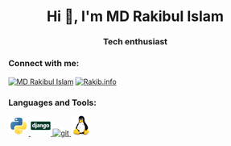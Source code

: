 

<h1 align="center">Hi 👋, I'm MD Rakibul Islam</h1>
<h3 align="center">Tech enthusiast</h3>




<h3 align="left">Connect with me:</h3>
<p align="left">
    <a href="https://www.linkedin.com/in/rakibul-islam-36582620b/" target="blank"><img align="center" src="https://raw.githubusercontent.com/rahuldkjain/github-profile-readme-generator/master/src/images/icons/Social/linked-in-alt.svg" alt="MD Rakibul Islam" height="30" width="40" /></a>
    <a href="https://www.facebook.com/rakib698" target="blank"><img align="center" src="https://raw.githubusercontent.com/rahuldkjain/github-profile-readme-generator/master/src/images/icons/Social/facebook.svg" alt="Rakib.info" height="30" width="40" /></a>
    
</p>

<h3 align="left">Languages and Tools:</h3>
<p align="left">
    <a href="https://www.python.org" target="_blank">
        <img src="https://raw.githubusercontent.com/devicons/devicon/master/icons/python/python-original.svg"
             alt="python" width="40" height="40"/>
    </a>
    <a href="https://www.djangoproject.com/" target="_blank">
        <img src="https://raw.githubusercontent.com/devicons/devicon/master/icons/django/django-original.svg"
             alt="django" width="40" height="40"/>
    </a>
    <a href="https://git-scm.com/" target="_blank">
        <img src="https://www.vectorlogo.zone/logos/git-scm/git-scm-icon.svg" alt="git" width="40" height="40"/>
    </a>
    <a href="https://www.linux.org/" target="_blank">
        <img src="https://raw.githubusercontent.com/devicons/devicon/master/icons/linux/linux-original.svg" alt="linux"
             width="40" height="40"/>
    </a>
    
</p>
